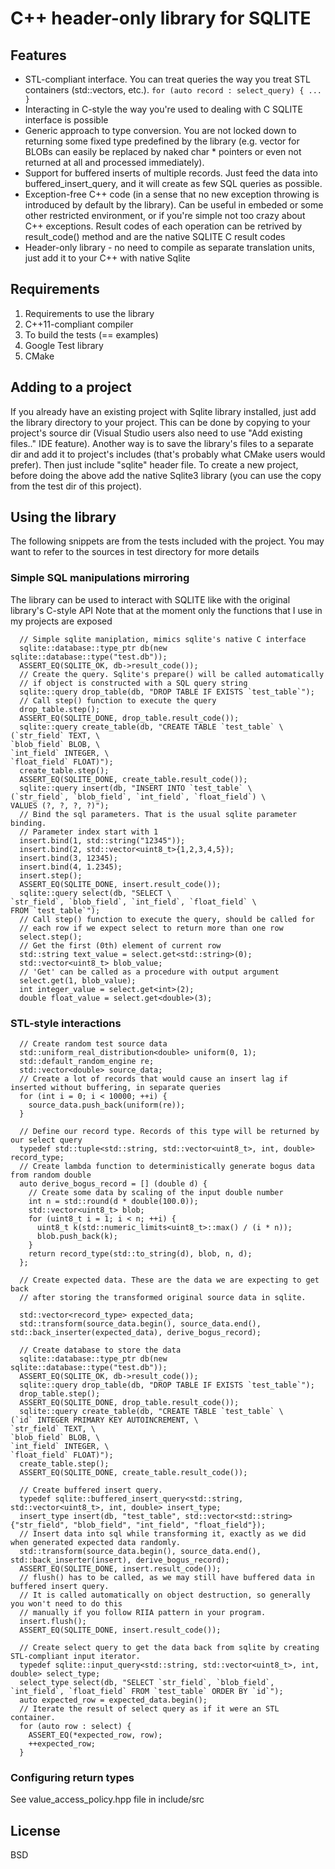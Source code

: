 # C++ header-only library for SQLITE
## Features
* STL-compliant interface. You can treat queries the way you treat STL containers (std::vectors, etc.). ```for (auto record : select_query) { ... }```
* Interacting in C-style the way you're used to dealing with C SQLITE interface is possible
* Generic approach to type conversion. You are not locked down to returning some fixed type predefined by the library (e.g. vector<T> for BLOBs can easily be replaced by naked char * pointers or even not returned at all and processed immediately). 
* Support for buffered inserts of multiple records. Just feed the data into buffered_insert_query, and it will create as few SQL queries as possible.
* Exception-free C++ code (in a sense that no new exception throwing is introduced by default by the library). Can be useful in embeded or some other restricted environment, or if you're simple not too crazy about C++ exceptions. Result codes of each operation can be retrived by result_code() method and are the native SQLITE C result codes
* Header-only library - no need to compile as separate translation units, just add it to your C++ with native Sqlite

## Requirements
1. Requirements to use the library
  1. C++11-compliant compiler
2. To build the tests (== examples)
  1. Google Test library
  2. CMake

## Adding to a project
If you already have an existing project with Sqlite library installed, just add the library directory to your project. This can be done by copying to your project's source dir (Visual Studio users also need to use "Add existing files.." IDE feature). Another way is to save the library's files to a separate dir and add it to project's includes (that's probably what CMake users would prefer). Then just include "sqlite" header file.
To create a new project, before doing the above add the native Sqlite3 library (you can use the copy from the test dir of this project).

## Using the library
The following snippets are from the tests included with the project. You may want to refer to the sources in test directory for more details
### Simple SQL manipulations mirroring
The library can be used to interact with SQLITE like with the original library's C-style API
Note that at the moment only the functions that I use in my projects are exposed
```c_cpp
  // Simple sqlite maniplation, mimics sqlite's native C interface
  sqlite::database::type_ptr db(new sqlite::database::type("test.db"));
  ASSERT_EQ(SQLITE_OK, db->result_code());
  // Create the query. Sqlite's prepare() will be called automatically
  // if object is constructed with a SQL query string
  sqlite::query drop_table(db, "DROP TABLE IF EXISTS `test_table`");
  // Call step() function to execute the query
  drop_table.step();
  ASSERT_EQ(SQLITE_DONE, drop_table.result_code());
  sqlite::query create_table(db, "CREATE TABLE `test_table` \
(`str_field` TEXT, \
`blob_field` BLOB, \
`int_field` INTEGER, \
`float_field` FLOAT)");
  create_table.step();
  ASSERT_EQ(SQLITE_DONE, create_table.result_code());
  sqlite::query insert(db, "INSERT INTO `test_table` \
(`str_field`, `blob_field`, `int_field`, `float_field`) \
VALUES (?, ?, ?, ?)");
  // Bind the sql parameters. That is the usual sqlite parameter binding.
  // Parameter index start with 1
  insert.bind(1, std::string("12345"));
  insert.bind(2, std::vector<uint8_t>{1,2,3,4,5});
  insert.bind(3, 12345);
  insert.bind(4, 1.2345);
  insert.step();
  ASSERT_EQ(SQLITE_DONE, insert.result_code());
  sqlite::query select(db, "SELECT \
`str_field`, `blob_field`, `int_field`, `float_field` \
FROM `test_table`");
  // Call step() function to execute the query, should be called for
  // each row if we expect select to return more than one row
  select.step();
  // Get the first (0th) element of current row
  std::string text_value = select.get<std::string>(0);
  std::vector<uint8_t> blob_value;
  // 'Get' can be called as a procedure with output argument
  select.get(1, blob_value);
  int integer_value = select.get<int>(2);
  double float_value = select.get<double>(3);
```
### STL-style interactions
```c_cpp
  // Create random test source data
  std::uniform_real_distribution<double> uniform(0, 1);
  std::default_random_engine re;
  std::vector<double> source_data;
  // Create a lot of records that would cause an insert lag if inserted without buffering, in separate queries
  for (int i = 0; i < 10000; ++i) {
    source_data.push_back(uniform(re));
  }

  // Define our record type. Records of this type will be returned by our select query
  typedef std::tuple<std::string, std::vector<uint8_t>, int, double> record_type;
  // Create lambda function to deterministically generate bogus data from random double
  auto derive_bogus_record = [] (double d) {
    // Create some data by scaling of the input double number
    int n = std::round(d * double(100.0));
    std::vector<uint8_t> blob;
    for (uint8_t i = 1; i < n; ++i) {
      uint8_t k(std::numeric_limits<uint8_t>::max() / (i * n));
      blob.push_back(k);
    } 
    return record_type(std::to_string(d), blob, n, d);
  };

  // Create expected data. These are the data we are expecting to get back
  // after storing the transformed original source data in sqlite.

  std::vector<record_type> expected_data;
  std::transform(source_data.begin(), source_data.end(), std::back_inserter(expected_data), derive_bogus_record);

  // Create database to store the data
  sqlite::database::type_ptr db(new sqlite::database::type("test.db"));
  ASSERT_EQ(SQLITE_OK, db->result_code());
  sqlite::query drop_table(db, "DROP TABLE IF EXISTS `test_table`");
  drop_table.step();
  ASSERT_EQ(SQLITE_DONE, drop_table.result_code());
  sqlite::query create_table(db, "CREATE TABLE `test_table` \
(`id` INTEGER PRIMARY KEY AUTOINCREMENT, \
`str_field` TEXT, \
`blob_field` BLOB, \
`int_field` INTEGER, \
`float_field` FLOAT)");
  create_table.step();
  ASSERT_EQ(SQLITE_DONE, create_table.result_code());

  // Create buffered insert query.
  typedef sqlite::buffered_insert_query<std::string, std::vector<uint8_t>, int, double> insert_type;
  insert_type insert(db, "test_table", std::vector<std::string>{"str_field", "blob_field", "int_field", "float_field"});
  // Insert data into sql while transforming it, exactly as we did when generated expected data randomly.
  std::transform(source_data.begin(), source_data.end(), std::back_inserter(insert), derive_bogus_record);
  ASSERT_EQ(SQLITE_DONE, insert.result_code());
  // flush() has to be called, as we may still have buffered data in buffered insert query.
  // It is called automatically on object destruction, so generally you won't need to do this
  // manually if you follow RIIA pattern in your program.
  insert.flush();
  ASSERT_EQ(SQLITE_DONE, insert.result_code());

  // Create select query to get the data back from sqlite by creating STL-compliant input iterator.
  typedef sqlite::input_query<std::string, std::vector<uint8_t>, int, double> select_type;
  select_type select(db, "SELECT `str_field`, `blob_field`, `int_field`, `float_field` FROM `test_table` ORDER BY `id`");
  auto expected_row = expected_data.begin();
  // Iterate the result of select query as if it were an STL container.
  for (auto row : select) {
    ASSERT_EQ(*expected_row, row);
    ++expected_row;
  }
```

### Configuring return types
See value_access_policy.hpp file in include/src

## License
BSD
